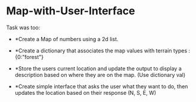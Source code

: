 # Map-with-User-Interface

Task was too: 

- *Create a Map of numbers using a 2d list.

- *Create a dictionary that associates the map values with terrain types : {0:"forest"}

- *Store the users current location and update the output to display a description based on where they are on the map. (Use dictionary val)

- *Create simple interface that asks the user what they want to do, then updates the location based on their response (N, S, E, W)
